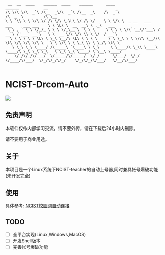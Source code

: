 ```text
 __  __  ____    ______  ____    ______      ____                                        ______           __             
/\ \/\ \/\  _`\ /\__  _\/\  _`\ /\__  _\    /\  _`\                                     /\  _  \         /\ \__          
\ \ `\\ \ \ \/\_\/_/\ \/\ \,\L\_\/_/\ \/    \ \ \/\ \  _ __   ___    ___     ___ ___    \ \ \L\ \  __  __\ \ ,_\   ___   
 \ \ , ` \ \ \/_/_ \ \ \ \/_\__ \  \ \ \     \ \ \ \ \/\`'__\/'___\ / __`\ /' __` __`\   \ \  __ \/\ \/\ \\ \ \/  / __`\ 
  \ \ \`\ \ \ \L\ \ \_\ \__/\ \L\ \ \ \ \     \ \ \_\ \ \ \//\ \__//\ \L\ \/\ \/\ \/\ \   \ \ \/\ \ \ \_\ \\ \ \_/\ \L\ \
   \ \_\ \_\ \____/ /\_____\ `\____\ \ \_\     \ \____/\ \_\\ \____\ \____/\ \_\ \_\ \_\   \ \_\ \_\ \____/ \ \__\ \____/
    \/_/\/_/\/___/  \/_____/\/_____/  \/_/      \/___/  \/_/ \/____/\/___/  \/_/\/_/\/_/    \/_/\/_/\/___/   \/__/\/___/ 
                                                                                                                         
```

# NCIST-Drcom-Auto

![](https://img.shields.io/badge/Version-1.1.0-success)

## 免责声明
本软件仅作内部学习交流，请不要外传，请在下载后24小时内删除。

请不要用于商业用途。

## 关于

本项目是一个Linux系统下NCIST-teacher的自动上号器,同时兼具帐号爆破功能(未开发完全)

## 使用

具体参考:  [NCIST校园网自动连接](https://blog.xiadengma.com/archives/91)

## TODO

- [ ] 全平台实现(Linux,Windows,MacOS)
- [ ] 开发Shell版本
- [ ] 完善帐号爆破功能
